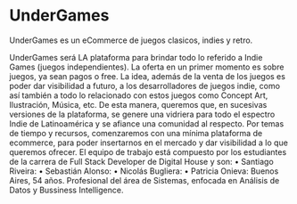 # UnderGames
UnderGames es un eCommerce de juegos clasicos, indies y retro.

UnderGames será LA plataforma para brindar todo lo referido a Indie Games (juegos independientes).
     La oferta en un primer momento es sobre juegos, ya sean pagos o free.
     La idea, además de la venta de los juegos es poder dar visibilidad a futuro, a los desarrolladores de juegos indie, como así también a todo lo relacionado con estos juegos como Concept Art, Ilustración, Música, etc.
     De esta manera, queremos que, en sucesivas versiones de la plataforma, se genere una vidriera para todo el espectro Indie de Latinoamérica y se afiance una comunidad al respecto.
     Por temas de tiempo y recursos, comenzaremos con una mínima plataforma de ecommerce, para poder insertarnos en el mercado y dar visibilidad a lo que queremos ofrecer.
     El equipo de trabajo está compuesto por los estudiantes de la carrera de Full Stack Developer de Digital House y son:
     •    Santiago Riveira:
     •    Sebastián Alonso:
     •    Nicolás Bugliera:
     •    Patricia Onieva: Buenos Aires, 54 años. Profesional del área de Sistemas, enfocada en Análisis de Datos y Bussiness Intelligence. 

